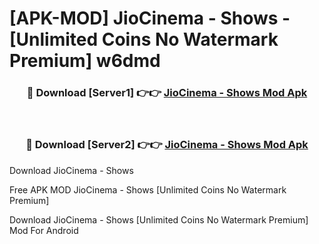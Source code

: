 # [APK-MOD] JioCinema - Shows - [Unlimited Coins No Watermark Premium] w6dmd



<div align="center">
<h3>🔴 Download [Server1] 👉👉 <a href="https://momento.my/?title=JioCinema_-_Shows">JioCinema - Shows Mod Apk</a></h3><br>

<h3>🔴 Download [Server2] 👉👉 <a href="https://momento.my/?title=JioCinema_-_Shows">JioCinema - Shows Mod Apk</a></h3>
</div>



Download JioCinema - Shows 

Free APK MOD JioCinema - Shows [Unlimited Coins No Watermark Premium]

Download JioCinema - Shows [Unlimited Coins No Watermark Premium] Mod For Android
